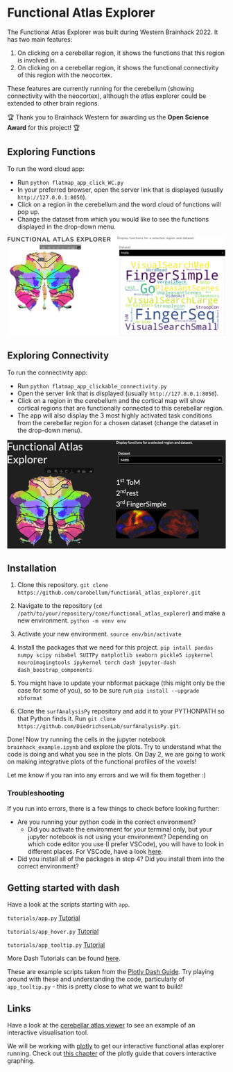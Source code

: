 # Functional Atlas Explorer
The Functional Atlas Explorer was built during Western Brainhack 2022. It has two main features:
1. On clicking on a cerebellar region, it shows the functions that this region is involved in.
2. On clicking on a cerebellar region, it shows the functional connectivity of this region with the neocortex.

These features are currently running for the cerebellum (showing connectivity with the neocortex), although the atlas explorer could be extended to other brain regions.

:trophy: Thank you to Brainhack Western for awarding us the **Open Science Award** for this project!  :trophy:

## Exploring Functions
To run the word cloud app:
- Run ```python flatmap_app_click_WC.py```
- In your preferred browser, open the server link that is displayed (usually ```http://127.0.0.1:8050```).
- Click on a region in the cerebellum and the word cloud of functions will pop up.
- Change the dataset from which you would like to see the functions displayed in the drop-down menu.

![Functional_App](docs/Functional_App.png)

## Exploring Connectivity
To run the connectivity app:
- Run ```python flatmap_app_clickable_connectivity.py```
- Open the server link that is displayed (usually ```http://127.0.0.1:8050```).
- Click on a region in the cerebellum and the cortical map will show cortical regions that are functionally connected to this cerebellar region.
- The app will also display the 3 most highly activated task conditions from the cerebellar region for a chosen dataset (change the dataset in the drop-down menu).

![Connectivity_App](docs/Connectivity_App.png)


## Installation

1. Clone this repository.
   ```git clone https://github.com/carobellum/functional_atlas_explorer.git```

2. Navigate to the repository (```cd /path/to/your/repository/cone/functional_atlas_explorer```) and make a new environment.
   ```python -m venv env```

3. Activate your new environment.
   ```source env/bin/activate```

4. Install the packages that we need for this project.
   ```pip intall pandas numpy scipy nibabel SUITPy matplotlib seaborn pickle5 ipykernel neuroimagingtools ipykernel torch dash jupyter-dash dash_boostrap_components```

5. You might have to update your nbformat package (this might only be the case for some of you), so to be sure run ```pip install --upgrade nbformat```

6. Clone the ```surfAnalysisPy``` repository and add it to your PYTHONPATH so that Python finds it. Run ```git clone https://github.com/DiedrichsenLab/surfAnalysisPy.git```.

Done! Now try running the cells in the jupyter notebook ```brainhack_example.ipynb``` and explore the plots. Try to understand what the code is doing and what you see in the plots. On Day 2, we are going to work on making integrative plots of the functional profiles of the voxels!

Let me know if you ran into any errors and we will fix them together :)

### Troubleshooting
If you run into errors, there is a few things to check before looking further:
- Are you running your python code in the correct environment?
  - Did you activate the environment for your terminal only, but your jupyter notebook is not using your environment? Depending on which code editor you use (I prefer VSCode), you will have to look in different places. For VSCode, have a look [here](https://code.visualstudio.com/docs/datascience/jupyter-notebooks).
- Did you install all of the packages in step 4? Did you install them into the correct environment?

## Getting started with dash

Have a look at the scripts starting with ```app```.

```tutorials/app.py```   [Tutorial](https://dash.plotly.com/layout)

```tutorials/app_hover.py``` [Tutorial](https://dash.plotly.com/interactive-graphing)

```tutorials/app_tooltip.py``` [Tutorial](https://dash.plotly.com/dash-core-components/tooltip?_gl=1*1ljxuab*_ga*Mjk4OTgyNTMuMTY2OTIyNjI0Ng..*_ga_6G7EE0JNSC*MTY2OTg0OTU4MC44LjEuMTY2OTg1MDg1MC4wLjAuMA)

More Dash Tutorials can be found [here](https://medium.com/sfu-cspmp/plotly-dash-story-edbb8c3e151e).

These are example scripts taken from the [Plotly Dash Guide](https://dash.plotly.com/). Try playing around with these and understanding the code, particularly of ```app_tooltip.py``` - this is pretty close to what we want to build!

## Links

Have a look at the [cerebellar atlas viewer](https://www.diedrichsenlab.org/imaging/AtlasViewer/index.htm) to see an example of an interactive visualisation tool.

We will be working with [plotly](https://pypi.org/project/plotly/) to get our interactive functional atlas explorer running.
Check out [this chapter](https://dash.plotly.com/interactive-graphing) of the plotly guide that covers interactive graphing.
